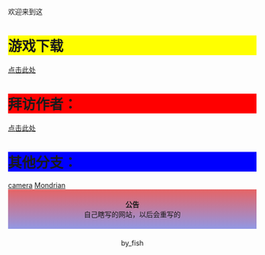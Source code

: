 <html lang="zh-CN">
  <head>
  </head>
  <body style="margin: 0;">
    	  <p>欢迎来到这</p>
    <h1 style = "background:yellow;">游戏下载</h1>
    <a href="game.html">点击此处</a>
    <h1 style = "background:red;">拜访作者：</h1>
    <a href="https://www.bilibili.com/video/BV1uT4y1P7CX/">点击此处</a>
    <h1 style = "background:blue;">其他分支：</h1>
    <a href="1.html">camera</a>
    <a href="Mondrian.html">Mondrian</a>
    <p style="    text-align: center;
        margin: auto;
        padding: 20px;
        border: 2px;
        background-image: linear-gradient(#e66465, #9198e5);" ><b>公告</b>
        <br>自己瞎写的网站，以后会重写的
    </p>
    <p style="    text-align: center;
    margin: auto;
    padding: 20px;
    border: 2px;">by_fish</p>
  </body>
</html>

